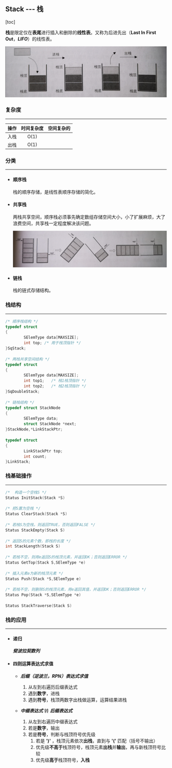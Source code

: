 ## Stack --- 栈

[toc]

**栈**是限定仅在**表尾**进行插入和删除的**线性表**。又称为后进先出（**Last In First Out**，***LIFO***）的线性表。

![进栈出栈](进栈出栈.jpg)

### 复杂度

---

| 操作 | 时间复杂度 | 空间复杂的 |
| :--: | :--------: | :--------: |
| 入栈 |    O(1)    |            |
| 出栈 |    O(1)    |            |

### 分类

---

 * #### 顺序栈

   栈的顺序存储，是线性表顺序存储的简化。

 * #### 共享栈

   两栈共享空间，顺序栈必须事先确定数组存储空间大小，小了扩展麻烦，大了浪费空间，共享栈一定程度解决该问题。

   ![共享栈](共享栈.jpg)

 * #### 链栈

   栈的链式存储结构。

### 栈结构

---

```c
/* 顺序栈结构 */
typedef struct
{
        SElemType data[MAXSIZE];
        int top; /* 用于栈顶指针 */
}SqStack;

/* 两栈共享空间结构 */
typedef struct 
{
        SElemType data[MAXSIZE];
        int top1;	/* 栈1栈顶指针 */
        int top2;	/* 栈2栈顶指针 */
}SqDoubleStack;

/* 链栈结构 */
typedef struct StackNode
{
        SElemType data;
        struct StackNode *next;
}StackNode,*LinkStackPtr;

typedef struct
{
        LinkStackPtr top;
        int count;
}LinkStack;
```

### 栈基础操作

---

```c
/*  构造一个空栈S */
Status InitStack(Stack *S)

/* 把S置为空栈 */
Status ClearStack(Stack *S)

/* 若栈S为空栈，则返回TRUE，否则返回FALSE */
Status StackEmpty(Stack S)

/* 返回S的元素个数，即栈的长度 */
int StackLength(Stack S)

/* 若栈不空，则用e返回S的栈顶元素，并返回OK；否则返回ERROR */
Status GetTop(Stack S,SElemType *e)

/* 插入元素e为新的栈顶元素 */
Status Push(Stack *S,SElemType e)

/* 若栈不空，则删除S的栈顶元素，用e返回其值，并返回OK；否则返回ERROR */
Status Pop(Stack *S,SElemType *e)

Status StackTraverse(Stack S)
```

### 栈的应用

---

* #### 递归

  ***斐波拉契数列***

* #### 四则运算表达式求值

  * ***后缀（逆波兰，RPN）表达式求值***
    1. 从左到右遍历后缀表达式
    2. 遇到**数字**，进栈
    3. 遇到**符号**，栈顶两数字出栈做运算，运算结果进栈

  

  * ***中缀表达式*** 转 ***后缀表达式***

    1. 从左到右遍历中缀表达式
    2. 若是**数字**，输出
    3. 若是**符号**，判断与栈顶符号优先级
       1. 若是 **')'** ，栈顶元素依次**出栈**，直到与 **'('** 匹配（括号不输出）
       2. 优先级**不高于**栈顶符号，栈顶元素**出栈**并**输出**，再与新栈顶符号比较
       3. 优先级**高于**栈顶符号，**入栈**

    